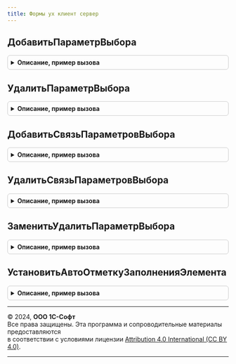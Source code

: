 ```yaml
---
title: Формы ух клиент сервер
---
```



## ДобавитьПараметрВыбора
<details style="margin: 1em 0; padding: 0.5em; border: 1px solid #ccc; border-radius: 6px;">

<summary style="font-weight: bold; cursor: pointer;">Описание, пример вызова</summary>

```bsl

// Добавляет параметр выбора для элемента
Процедура ДобавитьПараметрВыбора(Элемент, Отбор, Значение) экспорт Экспорт
```

Пример вызова
```bsl
ФормыУХКлиентСервер.ДобавитьПараметрВыбора(Элемент, Отбор, Значение) экспорт);
```
</details>

## УдалитьПараметрВыбора
<details style="margin: 1em 0; padding: 0.5em; border: 1px solid #ccc; border-radius: 6px;">

<summary style="font-weight: bold; cursor: pointer;">Описание, пример вызова</summary>

```bsl

// Удалить параметр выбора для элемента
Процедура УдалитьПараметрВыбора(Элемент, Отбор) экспорт Экспорт
```

Пример вызова
```bsl
ФормыУХКлиентСервер.УдалитьПараметрВыбора(Элемент, Отбор) экспорт);
```
</details>

## ДобавитьСвязьПараметровВыбора
<details style="margin: 1em 0; padding: 0.5em; border: 1px solid #ccc; border-radius: 6px;">

<summary style="font-weight: bold; cursor: pointer;">Описание, пример вызова</summary>

```bsl

// Добавляет связь параметров выбора для элемента
Процедура ДобавитьСвязьПараметровВыбора(Элемент, Отбор, ПутьКДанным) экспорт Экспорт
```

Пример вызова
```bsl
ФормыУХКлиентСервер.ДобавитьСвязьПараметровВыбора(Элемент, Отбор, ПутьКДанным) экспорт);
```
</details>

## УдалитьСвязьПараметровВыбора
<details style="margin: 1em 0; padding: 0.5em; border: 1px solid #ccc; border-radius: 6px;">

<summary style="font-weight: bold; cursor: pointer;">Описание, пример вызова</summary>

```bsl

// Удалить связь параметров выбора для элемента
Процедура УдалитьСвязьПараметровВыбора(Элемент, Отбор, ПутьКДанным = неопределено) экспорт Экспорт
```

Пример вызова
```bsl
ФормыУХКлиентСервер.УдалитьСвязьПараметровВыбора(Элемент, Отбор, ПутьКДанным);
```
</details>

## ЗаменитьУдалитьПараметрВыбора
<details style="margin: 1em 0; padding: 0.5em; border: 1px solid #ccc; border-radius: 6px;">

<summary style="font-weight: bold; cursor: pointer;">Описание, пример вызова</summary>

```bsl

//
Процедура ЗаменитьУдалитьПараметрВыбора(Элемент, Отбор, НовыйПараметрВыбора = Неопределено) Экспорт
```

Пример вызова
```bsl
ФормыУХКлиентСервер.ЗаменитьУдалитьПараметрВыбора(Элемент, Отбор, НовыйПараметрВыбора);
```
</details>

## УстановитьАвтоОтметкуЗаполненияЭлемента
<details style="margin: 1em 0; padding: 0.5em; border: 1px solid #ccc; border-radius: 6px;">

<summary style="font-weight: bold; cursor: pointer;">Описание, пример вызова</summary>

```bsl

// Процедура корректно снимает АвтоОтметкуНезаполненного для элемента формы
Процедура УстановитьАвтоОтметкуЗаполненияЭлемента(Элемент, ОбязательноеЗаполнение) Экспорт
```

Пример вызова
```bsl
ФормыУХКлиентСервер.УстановитьАвтоОтметкуЗаполненияЭлемента(Элемент, ОбязательноеЗаполнение) 
```
</details>

---

© 2024, **ООО 1С-Софт**  
Все права защищены. Эта программа и сопроводительные материалы предоставляются  
в соответствии с условиями лицензии [Attribution 4.0 International (CC BY 4.0)](https://creativecommons.org/licenses/by/4.0/legalcode).

---
